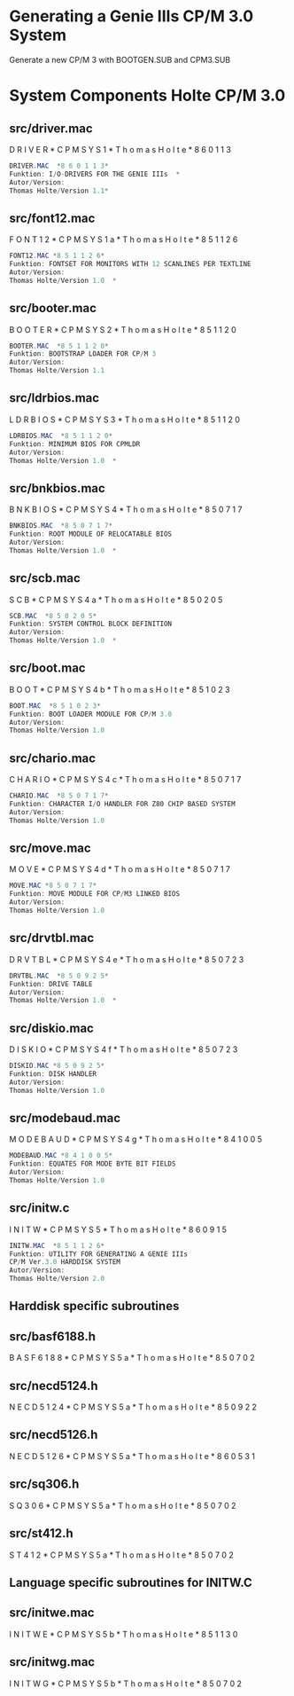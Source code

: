 # Generating a Genie IIIs CP/M 3.0 System

Generate a new CP/M 3 with BOOTGEN.SUB and CPM3.SUB

# System Components Holte CP/M 3.0

## src/driver.mac

D R I V E R  *  C P M S Y S 1  *  T h o m a s   H o l t e  *  8 6 0 1 1 3

``` as
DRIVER.MAC  *8 6 0 1 1 3*
Funktion: I/O-DRIVERS FOR THE GENIE IIIs  *
Autor/Version:
Thomas Holte/Version 1.1*
```

## src/font12.mac

F O N T 1 2  *  C P M S Y S 1 a  *  T h o m a s   H o l t e * 8 5 1 1 2 6

``` as
FONT12.MAC *8 5 1 1 2 6*
Funktion: FONTSET FOR MONITORS WITH 12 SCANLINES PER TEXTLINE
Autor/Version:
Thomas Holte/Version 1.0  *
```

## src/booter.mac

B O O T E R  *  C P M S Y S 2  *  T h o m a s   H o l t e  *  8 5 1 1 2 0 

``` as
BOOTER.MAC  *8 5 1 1 2 0*
Funktion: BOOTSTRAP LOADER FOR CP/M 3
Autor/Version: 
Thomas Holte/Version 1.1
```

## src/ldrbios.mac

L D R B I O S  *  C P M S Y S 3  *  T h o m a s   H o l t e * 8 5 1 1 2 0 

``` as
LDRBIOS.MAC  *8 5 1 1 2 0*
Funktion: MINIMUM BIOS FOR CPMLDR
Autor/Version:
Thomas Holte/Version 1.0  *
```

## src/bnkbios.mac

B N K B I O S  *  C P M S Y S 4  *  T h o m a s   H o l t e * 8 5 0 7 1 7

``` as
BNKBIOS.MAC  *8 5 0 7 1 7*
Funktion: ROOT MODULE OF RELOCATABLE BIOS
Autor/Version:
Thomas Holte/Version 1.0  *
```
## src/scb.mac

S C B  *  C P M S Y S 4 a  *  T h o m a s   H o l t e   *   8 5 0 2 0 5

``` as
SCB.MAC  *8 5 0 2 0 5*
Funktion: SYSTEM CONTROL BLOCK DEFINITION
Autor/Version:
Thomas Holte/Version 1.0  *
```

## src/boot.mac

B O O T  *  C P M S Y S 4 b  *  T h o m a s   H o l t e   *  8 5 1 0 2 3
```as
BOOT.MAC  *8 5 1 0 2 3*
Funktion: BOOT LOADER MODULE FOR CP/M 3.0
Autor/Version:
Thomas Holte/Version 1.0
```

## src/chario.mac

C H A R I O  *  C P M S Y S 4 c  *  T h o m a s   H o l t e * 8 5 0 7 1 7

``` as
CHARIO.MAC  *8 5 0 7 1 7*
Funktion: CHARACTER I/O HANDLER FOR Z80 CHIP BASED SYSTEM  
Autor/Version:
Thomas Holte/Version 1.0 
```

## src/move.mac

M O V E  *  C P M S Y S 4 d  *  T h o m a s   H o l t e   *  8 5 0 7 1 7 

``` as
MOVE.MAC *8 5 0 7 1 7*
Funktion: MOVE MODULE FOR CP/M3 LINKED BIOS
Autor/Version:
Thomas Holte/Version 1.0
```

## src/drvtbl.mac

D R V T B L  *  C P M S Y S 4 e  *  T h o m a s   H o l t e * 8 5 0 7 2 3

``` as
DRVTBL.MAC  *8 5 0 9 2 5*
Funktion: DRIVE TABLE   
Autor/Version:
Thomas Holte/Version 1.0  *
```

## src/diskio.mac

D I S K I O  *  C P M S Y S 4 f  *  T h o m a s   H o l t e * 8 5 0 7 2 3

``` as
DISKIO.MAC *8 5 0 9 2 5*
Funktion: DISK HANDLER
Autor/Version:
Thomas Holte/Version 1.0
```

## src/modebaud.mac

M O D E B A U D * C P M S Y S 4 g * T h o m a s   H o l t e * 8 4 1 0 0 5

``` as
MODEBAUD.MAC *8 4 1 0 0 5*
Funktion: EQUATES FOR MODE BYTE BIT FIELDS
Autor/Version:
Thomas Holte/Version 1.0
```

## src/initw.c

I N I T W  *  C P M S Y S 5  *  T h o m a s   H o l t e  *   8 6 0 9 1 5

``` as
INITW.MAC  *8 5 1 1 2 6*
Funktion: UTILITY FOR GENERATING A GENIE IIIs
CP/M Ver.3.0 HARDDISK SYSTEM
Autor/Version:
Thomas Holte/Version 2.0 
```

## Harddisk specific subroutines

## src/basf6188.h

B A S F 6 1 8 8  * C P M S Y S 5 a * T h o m a s   H o l t e * 8 5 0 7 0 2

## src/necd5124.h

N E C D 5 1 2 4  * C P M S Y S 5 a * T h o m a s   H o l t e * 8 5 0 9 2 2

## src/necd5126.h

N E C D 5 1 2 6  * C P M S Y S 5 a * T h o m a s   H o l t e * 8 6 0 5 3 1

## src/sq306.h

S Q 3 0 6  *  C P M S Y S 5 a  *  T h o m a s   H o l t e  *  8 5 0 7 0 2

## src/st412.h

S T 4 1 2  *  C P M S Y S 5 a  *  T h o m a s   H o l t e  *  8 5 0 7 0 2

## Language specific subroutines for INITW.C

## src/initwe.mac

I N I T W E  *  C P M S Y S 5 b  *  T h o m a s   H o l t e * 8 5 1 1 3 0

## src/initwg.mac

I N I T W G  *  C P M S Y S 5 b  *  T h o m a s   H o l t e * 8 5 0 7 0 2 
